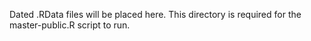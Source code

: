 Dated .RData files will be placed here. This directory is required for
the master-public.R script to run.
